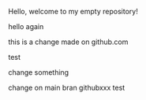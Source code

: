 Hello, welcome to my empty repository!

hello again

this is a change made on github.com

test


change something

change on main bran githubxxx test
